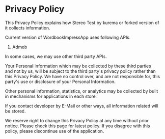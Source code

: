 ﻿# Privacy Policy

This Privacy Policy explains how Stereo Test by kurema or forked version of it collects information.

Current version of WordbookImpressApp uses following APIs.
1. Admob

In some cases, we may use other third party APIs.

Your Personal Information which may be collected by these third parties and not by us, will be subject to the third party's privacy policy rather than this Privacy Policy.
We have no control over, and are not responsible for, this party's use or disclosure of your Personal Information.

Other personal information, statistics, or analytics may be collected by built in mechanisms for applications in each store.

If you contact developer by E-Mail or other ways, all information related will be stored.

We reserve right to change this Privacy Policy at any time without prior notice. Please check this page for latest policy. If you disagree with this policy, please discontinue use of the application.
